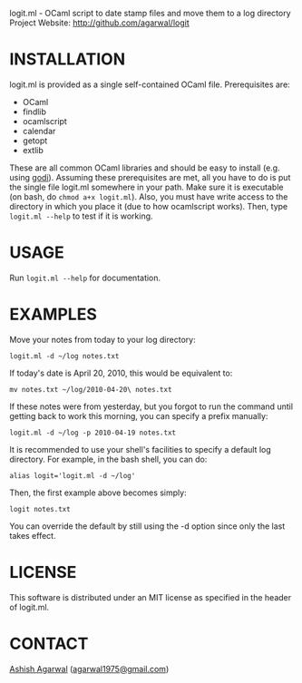 logit.ml - OCaml script to date stamp files and move them to a log directory  
Project Website: <http://github.com/agarwal/logit>

INSTALLATION
============
logit.ml is provided as a single self-contained OCaml
file. Prerequisites are:

* OCaml
* findlib
* ocamlscript
* calendar
* getopt
* extlib

These are all common OCaml libraries and should be easy to install
(e.g. using [godi](http://godi.camlcity.org)). Assuming these
prerequisites are met, all you have to do is put the single file
logit.ml somewhere in your path. Make sure it is executable (on bash,
do `chmod a+x logit.ml`). Also, you must have write access to the
directory in which you place it (due to how ocamlscript works). Then,
type `logit.ml --help` to test if it is working.


USAGE
=====
Run `logit.ml --help` for documentation.


EXAMPLES
========
Move your notes from today to your log directory:

    logit.ml -d ~/log notes.txt

If today's date is April 20, 2010, this would be equivalent to:

    mv notes.txt ~/log/2010-04-20\ notes.txt

If these notes were from yesterday, but you forgot to run the command
until getting back to work this morning, you can specify a prefix
manually:

    logit.ml -d ~/log -p 2010-04-19 notes.txt

It is recommended to use your shell's facilities to specify a default
log directory. For example, in the bash shell, you can do:

    alias logit='logit.ml -d ~/log'

Then, the first example above becomes simply:

    logit notes.txt

You can override the default by still using the -d option since only
the last takes effect.


LICENSE
=======
This software is distributed under an MIT license as specified in the
header of logit.ml.


CONTACT
=======
[Ashish Agarwal](http://ashishagarwal.org) (<agarwal1975@gmail.com>)  
